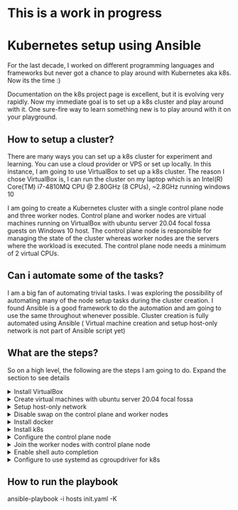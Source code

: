 # This is a work in progress

# Kubernetes setup using Ansible

For the last decade, I worked on different programming languages and frameworks but never got a chance to play around with Kubernetes aka k8s.  Now its the time :) 

Documentation on the k8s project page is excellent, but it is evolving very rapidly.  Now my immediate goal is to set up a k8s cluster and play around with it. One sure-fire way to learn something new is to play around with it on your playground.  

## How to setup a cluster?

There are many ways you can set up a k8s cluster for experiment and learning. You can use a cloud provider or VPS or set up locally.  In this instance, I am going to use VirtualBox to set up a k8s cluster. The reason I chose VirtualBox is, I can run the cluster on my laptop which is an Intel(R) Core(TM) i7-4810MQ CPU @ 2.80GHz (8 CPUs), ~2.8GHz running windows 10

I am going to create a Kubernetes cluster with a single control plane node and three worker nodes. Control plane and worker nodes are virtual machines running on VirtualBox with ubuntu server 20.04 focal fossa guests on Windows 10 host.  The control plane node is responsible for managing the state of the cluster whereas worker nodes are the servers where the workload is executed. The control plane node needs a minimum of 2 virtual CPUs.

## Can i automate some of the tasks?

I am a big fan of automating trivial tasks. I was exploring the possibility of automating many of the node setup tasks during the cluster creation. I found Ansible is a good framework to do the automation and am going to use the same throughout whenever possible. Cluster creation is fully automated using Ansible ( Virtual machine creation and setup host-only network is not part of Ansible script yet)

## What are the steps?
So on a high level, the following are the steps I am going to do. Expand the section to see details

<details>
  <summary>Install VirtualBox</summary>

  - Downlod and  VirtualBox-6.1.16 from https://www.virtualbox.org/wiki/Downloads
</details>
<details>
  <summary>Create virtual machines with ubuntu server 20.04 focal fossa</summary>
  
  - Downlod iso file from https://releases.ubuntu.com/20.04/
  - Create a new virtual machine using virtualbox using the iso downloaded in above step. Instructions for creating a VM can be found here https://oracle-base.com/articles/vm/virtualbox-creating-a-new-vm. 
    - Make sure to install openvpn server using operating system setup during vm creation
</details>
<details>
  <summary>Setup host-only network</summary>
  
</details>
<details>
  <summary>Disable swap on the control plane and worker nodes</summary>
  
</details>
<details>
  <summary>Install docker</summary>
  
</details>
<details>
  <summary>Install k8s</summary>
  
</details>
<details>
  <summary>Configure the control plane node</summary>
  
</details>
<details>
  <summary>Join the worker nodes with control plane node</summary>
  
</details>
<details>
  <summary>Enable shell auto completion</summary>
  
</details>
<details>
  <summary>Configure to use systemd as cgroupdriver for k8s</summary>
  
</details>


## How to run the playbook

ansible-playbook -i hosts init.yaml -K





